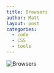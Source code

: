 ```yaml
---
title: Browsers
author: Matt
layout: post
categories:
  - code
  - CSS
  - tools
---
```


<p class="attachement"><img src="{{ "browsers.jpeg" | image_path | cdn }}" alt="Browsers" /></p>